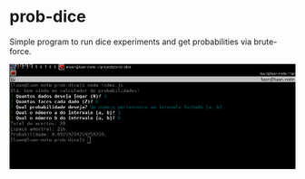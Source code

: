 # prob-dice

Simple program to run dice experiments and get probabilities via brute-force.

![print](print.png)
